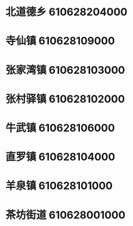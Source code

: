 # 北道德乡 610628204000
# 寺仙镇 610628109000
# 张家湾镇 610628103000
# 张村驿镇 610628102000
# 牛武镇 610628106000
# 直罗镇 610628104000
# 羊泉镇 610628101000
# 茶坊街道 610628001000
